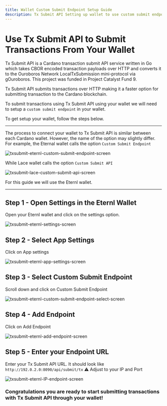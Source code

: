 ```yaml
---
title: Wallet Custom Submit Endpoint Setup Guide
description: Tx Submit API Setting up wallet to use custom submit endpoint.
---
```


# Use Tx Submit API to Submit Transactions From Your Wallet

Tx Submit API is a Cardano transaction submit API service written in Go which takes CBOR encoded transaction payloads over HTTP and converts it to the Ouroboros Network LocalTxSubmission mini-protocol via gOuroboros. This project was funded in Project Catalyst Fund 9.

Tx Submit API submits transactions over HTTP making it a faster option for submitting transaction to the Cardano blockchain.

To submit transactions using Tx Submit API using your wallet we will need to setup a `custom submit endpoint` in your wallet. 

To get setup your wallet, follow the steps below.

***

The process to connect your wallet to Tx Submit API is similar between each Cardano wallet. However, the name of the option may slightly differ. For example, the Eternal wallet calls the option `Custom Submit Endpoint`

![txsubmit-eternl-custom-submit-endpoint-screen](/txsubmit-eternl-custom-submit-endpoint-screen.png)

While Lace wallet calls the option `Custom Submit API`

![txsubmit-lace-custom-submit-api-screen](/txsubmit-lace-custom-submit-api-screen.png)

For this guide we will use the Eternl wallet.

***

## Step 1 - Open Settings in the Eternl Wallet

Open your Eternl wallet and click on the settings option.

![txsubmit-eternl-settings-screen](/txsubmit-eternl-settings-screen.png)

## Step 2 - Select App Settings

Click on App settings

![txsubmit-eternl-app-settings-screen](/txsubmit-eternl-app-settings-screen.png)

## Step 3 - Select Custom Submit Endpoint

Scroll down and click on Custom Submit Endpoint

![txsubmit-eternl-custom-submit-endpoint-select-screen](/txsubmit-eternl-custom-submit-endpoint-select-screen.png)

## Step 4 - Add Endpoint

Click on Add Endpoint

![txsubmit-eternl-add-endpoint-screen](/txsubmit-eternl-add-endpoint-screen.png)

## Step 5 - Enter your Endpoint URL

Enter your Tx Submit API URL. It should look like `http://192.0.2.0:8090/api/submit/tx` ⚠️ Adjust to your IP and Port

![txsubmit-eternl-IP-endpoint-screen](/txsubmit-eternl-IP-endpoint-screen.png)

### Congratulations you are ready to start submitting transactions with Tx Submit API through your wallet!
